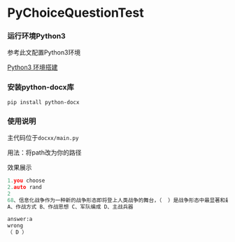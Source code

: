# PyChoiceQuestionTest
### 运行环境Python3
参考此文配置Python3环境

[Python3 环境搭建](https://www.runoob.com/python3/python3-install.html)
### 安装python-docx库
`pip install python-docx`
### 使用说明
主代码位于`docxx/main.py`

用法：将path改为你的路径

效果展示
``` python
1.you choose
2.auto rand
2
68、信息化战争作为一种新的战争形态即将登上人类战争的舞台，（  ）是战争形态中最显著和最重要的标志。
A、作战方式 B、作战思想 C、军队编成 D、主战兵器

answer:a
wrong
（ D ）
```
